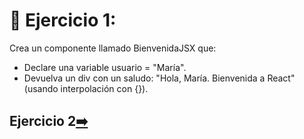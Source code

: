 # 🧩 Ejercicio 1:

Crea un componente llamado BienvenidaJSX que:
* Declare una variable usuario = "María".
* Devuelva un div con un saludo: "Hola, María. Bienvenida a React" (usando interpolación con {}).

## Ejercicio 2[➡️](./Ejercicio_2.md)
